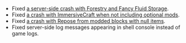 - Fixed [a server-side crash with Forestry and Fancy Fluid Storage](https://github.com/delvr/Farseek/issues/10).
- Fixed [a crash with ImmersiveCraft when not including optional mods](https://github.com/delvr/Streams/issues/17).
- Fixed [a crash with Repose from modded blocks with null items](https://github.com/delvr/Streams/issues/16).
- Fixed server-side log messages appearing in shell console instead of game logs.

